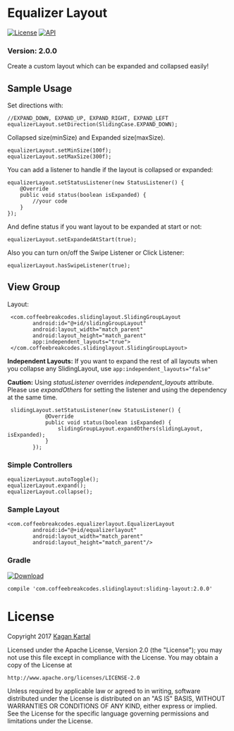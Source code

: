 # Equalizer Layout
[![License](https://img.shields.io/badge/License-Apache%202.0-blue.svg)](https://opensource.org/licenses/Apache-2.0) [![API](https://img.shields.io/badge/API-16%2B-brightgreen.svg?style=flat)](https://android-arsenal.com/api?level=16) 
### Version: 2.0.0

Create a custom layout which can be expanded and collapsed easily!

## Sample Usage
Set directions with:
```
//EXPAND_DOWN, EXPAND_UP, EXPAND_RIGHT, EXPAND_LEFT
equalizerLayout.setDirection(SlidingCase.EXPAND_DOWN);
```
Collapsed size(minSize) and Expanded size(maxSize).
```
equalizerLayout.setMinSize(100f);
equalizerLayout.setMaxSize(300f);
```
You can add a listener to handle if the layout is collapsed or expanded:
```
equalizerLayout.setStatusListener(new StatusListener() {
    @Override
    public void status(boolean isExpanded) {
        //your code
    }
});
```
And define status if you want layout to be expanded at start or not:
```
equalizerLayout.setExpandedAtStart(true);
```
Also you can turn on/off the Swipe Listener or Click Listener:
```
equalizerLayout.hasSwipeListener(true);
```
## View Group
Layout:
```
 <com.coffeebreakcodes.slidinglayout.SlidingGroupLayout
        android:id="@+id/slidingGroupLayout"
        android:layout_width="match_parent"
        android:layout_height="match_parent"
        app:independent_layouts="true">
 </com.coffeebreakcodes.slidinglayout.SlidingGroupLayout>
```
**Independent Layouts:**
If you want to expand the rest of all layouts when you collapse any SlidingLayout, use ```app:independent_layouts="false"```

**Caution:** Using *statusListener* overrides *independent_layouts* attribute.
Please use *expandOthers* for setting the listener and using the dependency at the same time.
```
 slidingLayout.setStatusListener(new StatusListener() {
            @Override
            public void status(boolean isExpanded) {
                slidingGroupLayout.expandOthers(slidingLayout, isExpanded);
            }
        });
```




### Simple Controllers
```
equalizerLayout.autoToggle();
equalizerLayout.expand();
equalizerLayout.collapse();
```
### Sample Layout
```
<com.coffeebreakcodes.equalizerlayout.EqualizerLayout
        android:id="@+id/equalizerlayout"
        android:layout_width="match_parent"
        android:layout_height="match_parent"/>
```
### Gradle
[ ![Download](https://api.bintray.com/packages/kagkartal/equalizerlayout/slidinglayout/images/download.svg?version=2.0.0) ](https://bintray.com/kagkartal/equalizerlayout/slidinglayout/2.0.0/link)

```
compile 'com.coffeebreakcodes.slidinglayout:sliding-layout:2.0.0'
```

# License

Copyright 2017 [Kagan Kartal](https://www.linkedin.com/in/kkartal/)

Licensed under the Apache License, Version 2.0 (the "License");
you may not use this file except in compliance with the License.
You may obtain a copy of the License at

    http://www.apache.org/licenses/LICENSE-2.0

Unless required by applicable law or agreed to in writing, software
distributed under the License is distributed on an "AS IS" BASIS,
WITHOUT WARRANTIES OR CONDITIONS OF ANY KIND, either express or implied.
See the License for the specific language governing permissions and
limitations under the License.
